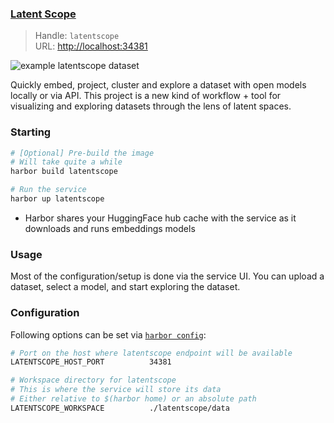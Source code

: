 ### [Latent Scope](https://github.com/enjalot/latent-scope)

> Handle: `latentscope`<br/>
> URL: [http://localhost:34381](http://localhost:34381)

![example latentscope dataset](harbor-latentscope.png)

Quickly embed, project, cluster and explore a dataset with open models locally or via API. This project is a new kind of workflow + tool for visualizing and exploring datasets through the lens of latent spaces.

### Starting

```bash
# [Optional] Pre-build the image
# Will take quite a while
harbor build latentscope

# Run the service
harbor up latentscope
```

- Harbor shares your HuggingFace hub cache with the service as it downloads and runs embeddings models

### Usage

Most of the configuration/setup is done via the service UI. You can upload a dataset, select a model, and start exploring the dataset.

### Configuration

Following options can be set via [`harbor config`](./3.-Harbor-CLI-Reference#harbor-config):

```bash
# Port on the host where latentscope endpoint will be available
LATENTSCOPE_HOST_PORT          34381

# Workspace directory for latentscope
# This is where the service will store its data
# Either relative to $(harbor home) or an absolute path
LATENTSCOPE_WORKSPACE          ./latentscope/data
```
